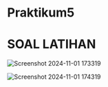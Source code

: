 # Praktikum5
# SOAL LATIHAN

![Screenshot 2024-11-01 173319](https://github.com/user-attachments/assets/1da44093-5204-4da7-a5c4-a3b3cd546b94)       

![Screenshot 2024-11-01 174319](https://github.com/user-attachments/assets/d03ffcac-a449-42de-9a2a-4c02ef9f3dea)

